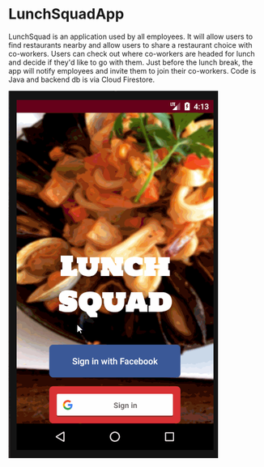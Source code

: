 # LunchSquadApp
LunchSquad is an application used by all employees. It will allow users to find restaurants nearby and allow users to share a restaurant choice with co-workers. Users can check out where co-workers are headed for lunch and decide if they'd like to go with them. Just before the lunch break, the app will notify employees and invite them to join their co-workers. Code is Java and backend db is via Cloud Firestore.


![Lunch Squad Demo](lunchSquad.gif)
